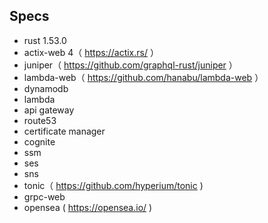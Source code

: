 ## Specs
- rust 1.53.0
- actix-web 4（ https://actix.rs/ ）
- juniper（ https://github.com/graphql-rust/juniper ）
- lambda-web（ https://github.com/hanabu/lambda-web ）
- dynamodb
- lambda
- api gateway
- route53
- certificate manager
- cognite
- ssm
- ses
- sns
- tonic（ https://github.com/hyperium/tonic )
- grpc-web
- opensea ( https://opensea.io/ )
